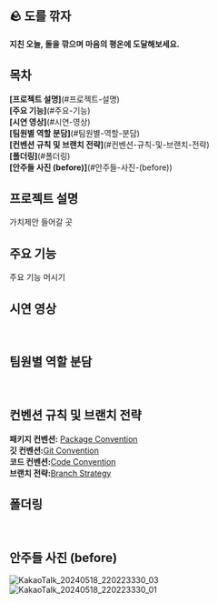 ## 🪨 도를 깎자
**지친 오늘, 돌을 깎으며 마음의 평온에 도달해보세요.** </br> 

## 목차
**[프로젝트 설명]**(#프로젝트-설명) </br>
**[주요 기능]**(#주요-기능)</br>
**[시연 영상]**(#시연-영상) </br>
**[팀원별 역할 분담]**(#팀원별-역할-분담) </br>
**[컨벤션 규칙 및 브랜치 전략]**(#컨벤션-규칙-및-브랜치-전략) </br>
**[폴더링]**(#폴더링) </br>
**[안주들 사진 (before)]**(#안주들-사진-(before)) </br>


## 프로젝트 설명 
가치제안 들어갈 곳 </br>

## 주요 기능 
주요 기능 머시기 </br>

## 시연 영상
</br>

## 팀원별 역할 분담
</br>

## 컨벤션 규칙 및 브랜치 전략
**패키지 컨벤션:** [Package Convention](https://www.notion.so/Package-Convention-e0f0046ceedb4398ba48dfcc762cd0f6) </br>
**깃 컨벤션:**[Git Convention](https://www.notion.so/Git-Convention-e0baf9c0f46c478e95b8e7533ea5516f) </br>
**코드 컨벤션:**[Code Convention](https://www.notion.so/Code-Convention-da3e51ab041f4ff9aa30f790117347d1) </br>
**브랜치 전략:**[Branch Strategy](https://www.notion.so/Branch-Strategy-294c42ae7da9436c911aa9f66c043911) </br>

## 폴더링
</br>

## 안주들 사진 (before)
![KakaoTalk_20240518_220223330_03](https://github.com/34th-SOPKATHON-ANDROID-TEAM3/Android/assets/109855280/cf9b91c5-8794-49ca-9355-72b60e95203d) </br>
![KakaoTalk_20240518_220223330_01](https://github.com/34th-SOPKATHON-ANDROID-TEAM3/Android/assets/109855280/39af2da2-3335-4908-bb58-b54c149daf09)
